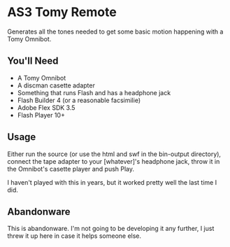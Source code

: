 # AS3 Tomy Remote

Generates all the tones needed to get some basic motion happening with a Tomy Omnibot.

## You'll Need

* A Tomy Omnibot
* A discman casette adapter
* Something that runs Flash and has a headphone jack
* Flash Builder 4 (or a reasonable facsimilie)
* Adobe Flex SDK 3.5
* Flash Player 10+

## Usage

Either run the source (or use the html and swf in the bin-output directory), connect the tape adapter to your [whatever]'s headphone jack, throw it in the Omnibot's casette player and push Play.

I haven't played with this in years, but it worked pretty well the last time I did.

## Abandonware

This is abandonware. I'm not going to be developing it any further, I just threw it up here in case it helps someone else.

